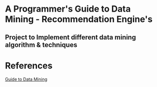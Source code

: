 # A Programmer's Guide to Data Mining - Recommendation Engine's
## Project to Implement different data mining algorithm & techniques

# References
[Guide to Data Mining](http://guidetodatamining.com)

